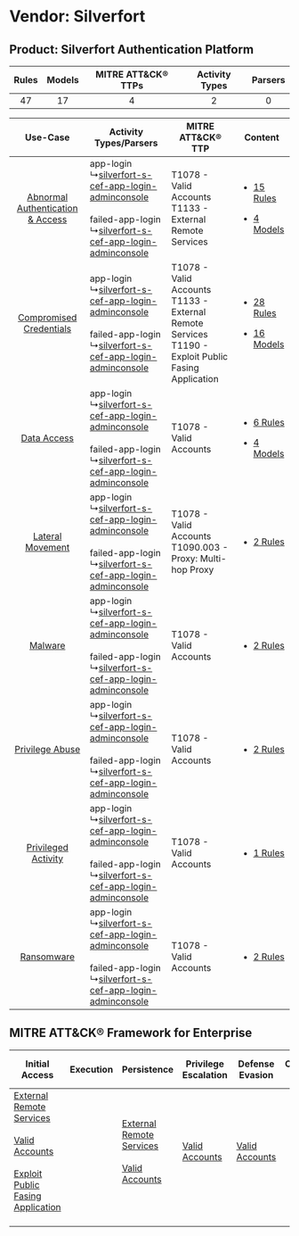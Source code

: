 Vendor: Silverfort
==================
Product: Silverfort Authentication Platform
-------------------------------------------
| Rules | Models | MITRE ATT&CK® TTPs | Activity Types | Parsers |
|:-----:|:------:|:------------------:|:--------------:|:-------:|
|  47   |   17   |         4          |       2        |    0    |

|    Use-Case    | Activity Types/Parsers    | MITRE ATT&CK® TTP    | Content    |
|:----:| ---- | ---- | ---- |
| [Abnormal Authentication & Access](../../../UseCases/uc_abnormal_authentication_&_access.md) |  app-login<br> ↳[silverfort-s-cef-app-login-adminconsole](Ps/pC_silverfortscefapploginadminconsole.md)<br><br> failed-app-login<br> ↳[silverfort-s-cef-app-login-adminconsole](Ps/pC_silverfortscefapploginadminconsole.md)<br> | T1078 - Valid Accounts<br>T1133 - External Remote Services<br>    | [<ul><li>15 Rules</li></ul><ul><li>4 Models</li></ul>](RM/r_m_silverfort_silverfort_authentication_platform_Abnormal_Authentication_&_Access.md) |
|          [Compromised Credentials](../../../UseCases/uc_compromised_credentials.md)          |  app-login<br> ↳[silverfort-s-cef-app-login-adminconsole](Ps/pC_silverfortscefapploginadminconsole.md)<br><br> failed-app-login<br> ↳[silverfort-s-cef-app-login-adminconsole](Ps/pC_silverfortscefapploginadminconsole.md)<br> | T1078 - Valid Accounts<br>T1133 - External Remote Services<br>T1190 - Exploit Public Fasing Application<br> | [<ul><li>28 Rules</li></ul><ul><li>16 Models</li></ul>](RM/r_m_silverfort_silverfort_authentication_platform_Compromised_Credentials.md)         |
|    [Data Access](../../../UseCases/uc_data_access.md)    |  app-login<br> ↳[silverfort-s-cef-app-login-adminconsole](Ps/pC_silverfortscefapploginadminconsole.md)<br><br> failed-app-login<br> ↳[silverfort-s-cef-app-login-adminconsole](Ps/pC_silverfortscefapploginadminconsole.md)<br> | T1078 - Valid Accounts<br>    | [<ul><li>6 Rules</li></ul><ul><li>4 Models</li></ul>](RM/r_m_silverfort_silverfort_authentication_platform_Data_Access.md)    |
|    [Lateral Movement](../../../UseCases/uc_lateral_movement.md)    |  app-login<br> ↳[silverfort-s-cef-app-login-adminconsole](Ps/pC_silverfortscefapploginadminconsole.md)<br><br> failed-app-login<br> ↳[silverfort-s-cef-app-login-adminconsole](Ps/pC_silverfortscefapploginadminconsole.md)<br> | T1078 - Valid Accounts<br>T1090.003 - Proxy: Multi-hop Proxy<br>    | [<ul><li>2 Rules</li></ul>](RM/r_m_silverfort_silverfort_authentication_platform_Lateral_Movement.md)    |
|    [Malware](../../../UseCases/uc_malware.md)    |  app-login<br> ↳[silverfort-s-cef-app-login-adminconsole](Ps/pC_silverfortscefapploginadminconsole.md)<br><br> failed-app-login<br> ↳[silverfort-s-cef-app-login-adminconsole](Ps/pC_silverfortscefapploginadminconsole.md)<br> | T1078 - Valid Accounts<br>    | [<ul><li>2 Rules</li></ul>](RM/r_m_silverfort_silverfort_authentication_platform_Malware.md)    |
|    [Privilege Abuse](../../../UseCases/uc_privilege_abuse.md)    |  app-login<br> ↳[silverfort-s-cef-app-login-adminconsole](Ps/pC_silverfortscefapploginadminconsole.md)<br><br> failed-app-login<br> ↳[silverfort-s-cef-app-login-adminconsole](Ps/pC_silverfortscefapploginadminconsole.md)<br> | T1078 - Valid Accounts<br>    | [<ul><li>2 Rules</li></ul>](RM/r_m_silverfort_silverfort_authentication_platform_Privilege_Abuse.md)    |
|    [Privileged Activity](../../../UseCases/uc_privileged_activity.md)    |  app-login<br> ↳[silverfort-s-cef-app-login-adminconsole](Ps/pC_silverfortscefapploginadminconsole.md)<br><br> failed-app-login<br> ↳[silverfort-s-cef-app-login-adminconsole](Ps/pC_silverfortscefapploginadminconsole.md)<br> | T1078 - Valid Accounts<br>    | [<ul><li>1 Rules</li></ul>](RM/r_m_silverfort_silverfort_authentication_platform_Privileged_Activity.md)    |
|    [Ransomware](../../../UseCases/uc_ransomware.md)    |  app-login<br> ↳[silverfort-s-cef-app-login-adminconsole](Ps/pC_silverfortscefapploginadminconsole.md)<br><br> failed-app-login<br> ↳[silverfort-s-cef-app-login-adminconsole](Ps/pC_silverfortscefapploginadminconsole.md)<br> | T1078 - Valid Accounts<br>    | [<ul><li>2 Rules</li></ul>](RM/r_m_silverfort_silverfort_authentication_platform_Ransomware.md)    |

MITRE ATT&CK® Framework for Enterprise
--------------------------------------
| Initial Access                                                                                                                                                                                                                         | Execution | Persistence                                                                                                                                      | Privilege Escalation                                                | Defense Evasion                                                     | Credential Access | Discovery | Lateral Movement | Collection | Command and Control                                                                                                                       | Exfiltration | Impact |
| -------------------------------------------------------------------------------------------------------------------------------------------------------------------------------------------------------------------------------------- | --------- | ------------------------------------------------------------------------------------------------------------------------------------------------ | ------------------------------------------------------------------- | ------------------------------------------------------------------- | ----------------- | --------- | ---------------- | ---------- | ----------------------------------------------------------------------------------------------------------------------------------------- | ------------ | ------ |
| [External Remote Services](https://attack.mitre.org/techniques/T1133)<br><br>[Valid Accounts](https://attack.mitre.org/techniques/T1078)<br><br>[Exploit Public Fasing Application](https://attack.mitre.org/techniques/T1190)<br><br> |           | [External Remote Services](https://attack.mitre.org/techniques/T1133)<br><br>[Valid Accounts](https://attack.mitre.org/techniques/T1078)<br><br> | [Valid Accounts](https://attack.mitre.org/techniques/T1078)<br><br> | [Valid Accounts](https://attack.mitre.org/techniques/T1078)<br><br> |                   |           |                  |            | [Proxy: Multi-hop Proxy](https://attack.mitre.org/techniques/T1090/003)<br><br>[Proxy](https://attack.mitre.org/techniques/T1090)<br><br> |              |        |